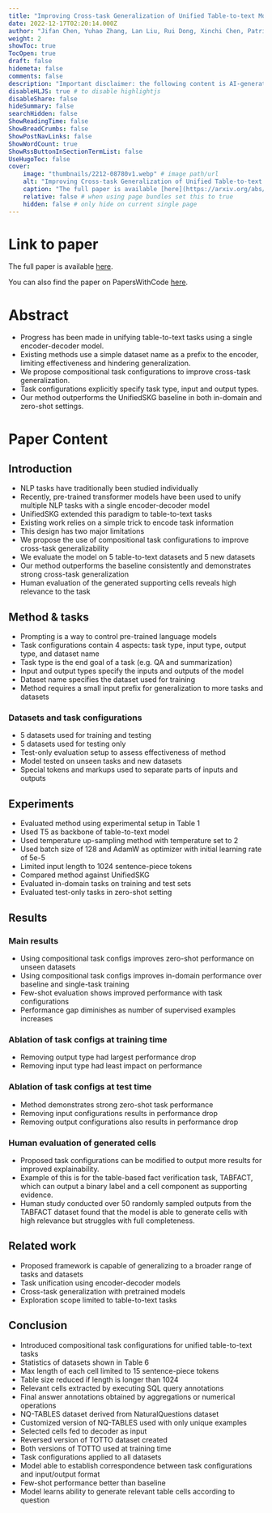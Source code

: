 ```yaml
---
title: "Improving Cross-task Generalization of Unified Table-to-text Models with Compositional Task Configurations"
date: 2022-12-17T02:20:14.000Z
author: "Jifan Chen, Yuhao Zhang, Lan Liu, Rui Dong, Xinchi Chen, Patrick Ng, William Yang Wang, Zhiheng Huang"
weight: 2
showToc: true
TocOpen: true
draft: false
hidemeta: false
comments: false
description: "Important disclaimer: the following content is AI-generated, please make sure to fact check the presented information by reading the full paper."
disableHLJS: true # to disable highlightjs
disableShare: false
hideSummary: false
searchHidden: false
ShowReadingTime: false
ShowBreadCrumbs: false
ShowPostNavLinks: false
ShowWordCount: true
ShowRssButtonInSectionTermList: false
UseHugoToc: false
cover:
    image: "thumbnails/2212-08780v1.webp" # image path/url
    alt: "Improving Cross-task Generalization of Unified Table-to-text Models with Compositional Task Configurations" # alt text
    caption: "The full paper is available [here](https://arxiv.org/abs/2212.08780)." # display caption under cover
    relative: false # when using page bundles set this to true
    hidden: false # only hide on current single page
---
```


# Link to paper
The full paper is available [here](https://arxiv.org/abs/2212.08780).

You can also find the paper on PapersWithCode [here](https://paperswithcode.com/paper/improving-cross-task-generalization-of).

# Abstract
- Progress has been made in unifying table-to-text tasks using a single encoder-decoder model.
- Existing methods use a simple dataset name as a prefix to the encoder, limiting effectiveness and hindering generalization.
- We propose compositional task configurations to improve cross-task generalization.
- Task configurations explicitly specify task type, input and output types.
- Our method outperforms the UnifiedSKG baseline in both in-domain and zero-shot settings.

# Paper Content

## Introduction
- NLP tasks have traditionally been studied individually
- Recently, pre-trained transformer models have been used to unify multiple NLP tasks with a single encoder-decoder model
- UnifiedSKG extended this paradigm to table-to-text tasks
- Existing work relies on a simple trick to encode task information
- This design has two major limitations
- We propose the use of compositional task configurations to improve cross-task generalizability
- We evaluate the model on 5 table-to-text datasets and 5 new datasets
- Our method outperforms the baseline consistently and demonstrates strong cross-task generalization
- Human evaluation of the generated supporting cells reveals high relevance to the task

## Method & tasks
- Prompting is a way to control pre-trained language models
- Task configurations contain 4 aspects: task type, input type, output type, and dataset name
- Task type is the end goal of a task (e.g. QA and summarization)
- Input and output types specify the inputs and outputs of the model
- Dataset name specifies the dataset used for training
- Method requires a small input prefix for generalization to more tasks and datasets

### Datasets and task configurations
- 5 datasets used for training and testing
- 5 datasets used for testing only
- Test-only evaluation setup to assess effectiveness of method
- Model tested on unseen tasks and new datasets
- Special tokens and markups used to separate parts of inputs and outputs

## Experiments
- Evaluated method using experimental setup in Table 1
- Used T5 as backbone of table-to-text model
- Used temperature up-sampling method with temperature set to 2
- Used batch size of 128 and AdamW as optimizer with initial learning rate of 5e-5
- Limited input length to 1024 sentence-piece tokens
- Compared method against UnifiedSKG
- Evaluated in-domain tasks on training and test sets
- Evaluated test-only tasks in zero-shot setting

## Results

### Main results
- Using compositional task configs improves zero-shot performance on unseen datasets
- Using compositional task configs improves in-domain performance over baseline and single-task training
- Few-shot evaluation shows improved performance with task configurations
- Performance gap diminishes as number of supervised examples increases

### Ablation of task configs at training time
- Removing output type had largest performance drop
- Removing input type had least impact on performance

### Ablation of task configs at test time
- Method demonstrates strong zero-shot task performance
- Removing input configurations results in performance drop
- Removing output configurations also results in performance drop

### Human evaluation of generated cells
- Proposed task configurations can be modified to output more results for improved explainability.
- Example of this is for the table-based fact verification task, TABFACT, which can output a binary label and a cell component as supporting evidence.
- Human study conducted over 50 randomly sampled outputs from the TABFACT dataset found that the model is able to generate cells with high relevance but struggles with full completeness.

## Related work
- Proposed framework is capable of generalizing to a broader range of tasks and datasets
- Task unification using encoder-decoder models
- Cross-task generalization with pretrained models
- Exploration scope limited to table-to-text tasks

## Conclusion
- Introduced compositional task configurations for unified table-to-text tasks
- Statistics of datasets shown in Table 6
- Max length of each cell limited to 15 sentence-piece tokens
- Table size reduced if length is longer than 1024
- Relevant cells extracted by executing SQL query annotations
- Final answer annotations obtained by aggregations or numerical operations
- NQ-TABLES dataset derived from NaturalQuestions dataset
- Customized version of NQ-TABLES used with only unique examples
- Selected cells fed to decoder as input
- Reversed version of TOTTO dataset created
- Both versions of TOTTO used at training time
- Task configurations applied to all datasets
- Model able to establish correspondence between task configurations and input/output format
- Few-shot performance better than baseline
- Model learns ability to generate relevant table cells according to question
